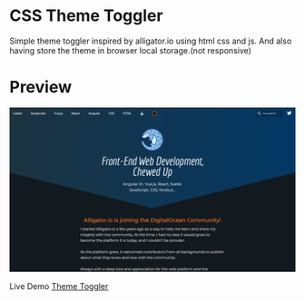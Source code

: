 # CSS Theme Toggler

Simple theme toggler inspired by alligator.io using html css and js. And also having store the theme in browser local storage.(not responsive)

# Preview

<img src="preview/preview.gif" alt="preview">

Live Demo <a href="https://50um3n.github.io/css-theme-toggler/">Theme Toggler</a>
